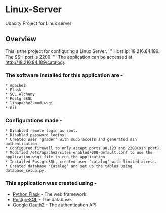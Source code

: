 # Linux-Server
Udacity Project for Linux server

## Overview
This is the project for configuring a Linux Server.
'''
Host ip: 18.216.84.189.
The SSH port is 2200.
'''
The application can be accessed at http://18.216.84.189/catalog/.

### The software installed for this application are - 
	* Apache2
	* Flask
	* SQL Alchemy
	* PostgreSQL
	* libapache2-mod-wsgi
	* Git
	

### Configurations made - 
	* Disabled remote login as root.
	* Disabled password logins.
	* Created user 'grader' with sudo access and generated ssh authentication.
	* Configured firewall to only accept ports 80,123 and 2200(ssh port).
	* Modified /etc/apache2/sites-enabled/000-default.conf to use the application.wsgi file to run the application.
	* Installed PostgreSQL, created user 'catalog' with limited access. 
	* Created database 'Catalog' and set up the tables using database_setup.py.


### This application was created using - 
* [Python Flask](http://flask.pocoo.org/) - The web framework.
* [PostgreSQL](https://www.postgresql.org/) - The database.
* [Google Oauth2](https://developers.google.com/identity/protocols/OAuth2) - The authentication API.





